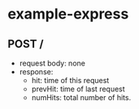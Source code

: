 # example-express

## POST /

- request body: none
- response:
    - hit: time of this request
    - prevHit: time of last request
    - numHits: total number of hits.